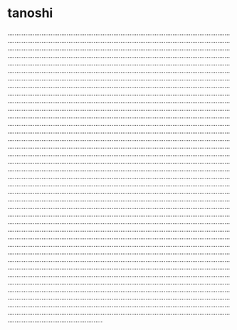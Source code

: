 # tanoshi

.............................................................................................................................................................................................................................................................................................................................................................................................................................................................................................................................................................................................................................................................................................................................................................................................................................................................................................................................................................................................................................................................................................................................................................................................................................................................................................................................................................................................................................................................................................................................................................................................................................................................................................................................................................................................................................................................................................................................................................................................................................................................................................................................................................................................................................................................................................................................................................................................................................................................................................................................................................................................................................................................................................................................................................................................................................................................................................................................................................................................................................................................................................................................................................................................................................................................................................................................................................................................................................................................................................................................................................................................................................................................................................................................................................................................................................................................................................................................................................................................................................................................................................................................................................................................................................................................................................................................................................................................................................................................................................................................................................................................................................................................................................................................................................................................................................................................................................................................................................
